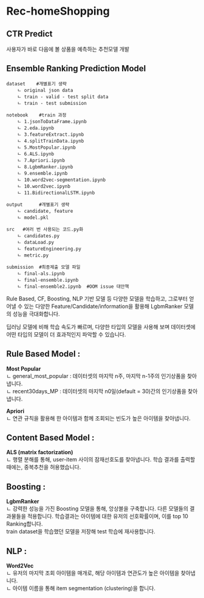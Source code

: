 # Rec-homeShopping
## CTR Predict
사용자가 바로 다음에 볼 상품을 예측하는 추천모델 개발

## Ensemble Ranking Prediction Model


```
dataset    #개별표기 생략
	ㄴ original json data 
	ㄴ train - valid - test split data
	ㄴ train - test submission 

notebook    #train 과정
	ㄴ 1.jsonToDataFrame.ipynb
	ㄴ 2.eda.ipynb
	ㄴ 3.featureExtract.ipynb
	ㄴ 4.splitTrainData.ipynb
	ㄴ 5.MostPopular.ipynb
	ㄴ 6.ALS.ipynb
	ㄴ 7.Apriori.ipynb 
	ㄴ 8.LgbmRanker.ipynb
	ㄴ 9.ensemble.ipynb
	ㄴ 10.word2vec-segmentation.ipynb
	ㄴ 10.word2vec.ipynb
	ㄴ 11.BidirectionalLSTM.ipynb

output      #개별표기 생략
	ㄴ candidate, feature 
	ㄴ model.pkl

src   #여러 번 사용되는 코드.py화
	ㄴ candidates.py
	ㄴ dataLoad.py
	ㄴ featureEngineering.py
	ㄴ metric.py

submission  #최종제출 모델 파일
	ㄴ final-als.ipynb
	ㄴ final-ensemble.ipynb  
	ㄴ final-ensemble2.ipynb  #OOM issue 대안책
```

    
Rule Based, CF, Boosting, NLP 기반 모델 등 다양한 모델을 학습하고, 그로부터 얻어낼 수 있는 다양한 Feature/Candidate/information을 활용해 LgbmRanker 모델의 성능을 극대화합니다.
    
딥러닝 모델에 비해 학습 속도가 빠르며, 다양한 타입의 모델을 사용해 보며 데이터셋에 어떤 타입의 모델이 더 효과적인지 파악할 수 있습니다.    
    


## Rule Based Model :
**Most Popular**     
ㄴ general_most_popular : 데이터셋의 마지막 n주, 마지막 n-1주의 인기상품을 찾아냅니다.    
ㄴ recent30days_MP : 데이터셋의  마지막 n0일(default = 30)간의 인기상품을 찾아냅니다.    

**Apriori**    
ㄴ 연관 규칙을 활용해 한 아이템과 함께 조회되는 빈도가 높은 아이템을 찾아냅니다.

## Content Based Model :
**ALS (matrix factorization)**    
ㄴ 행렬 분해를 통해, user-item 사이의 잠재선호도를 찾아냅니다. 학습 결과를 출력할 때에는, 중복추천을 허용했습니다.    

## Boosting :
**LgbmRanker**    
ㄴ 강력한 성능을 가진 Boosting 모델을 통해, 앙상블을 구축합니다. 다른 모델들의 결과물들을 적용합니다. 학습결과는 아이템에 대한 유저의 선호확률이며, 이를 top 10 Ranking합니다.    
train dataset을 학습했던 모델을 저장해 test 학습에 재사용합니다.    

## NLP :
**Word2Vec**     
ㄴ 유저의 마지막 조회 아이템을 매개로, 해당 아이템과 연관도가 높은 아이템을 찾아냅니다.    
ㄴ 아이템 이름을 통해 item segmentation (clustering)을 합니다.    